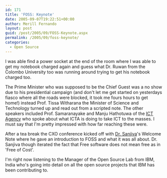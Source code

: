 ```yaml
---
id: 171
title: 'FOSS: Keynote'
date: 2005-09-07T19:22:51+00:00
author: Merill Fernando
layout: post
guid: /post/2005/09/FOSS-Keynote.aspx
permalink: /2005/09/foss-keynote/
categories:
  - Open Source
---
```


<p>I was able find a power socket at the end of the room where I was able to get 
my notebook charged again and guess what Dr. Ruwan from the Colombo University 
too was running around trying to get his notebook charged too.</p>
<p>The Prime Minister who was supposed to be the Chief Guest was a no show due 
to his presidential campaign (and don't let me get started on yesterdays fiasco 
where all the roads were blocked, it took me fours hours to get home!) instead 
Prof. Tissa Witharana the Minister of Science and Technology turned up and read 
out from a scripted note. The other speakers included Prof. Samaranayake and 
Manju Hathotuwa of the <a href="http://www.icta.lk">ICT Agency</a> who spoke 
about what ICTA is doing to take ICT to the masses. I must say that I'm pretty 
impressed with how far reaching these were.</p>
<p>After a tea break the CXO conference&nbsp;kicked off with <a href="http://radio.weblogs.com/0111930/">Dr. Sanjiva</a>'s Welcome 
Note&nbsp;where he gave an introduction to FOSS and what it was all about. Dr. 
Sanjiva though iterated the fact that Free software does not mean free as in 
'Free of Cost'. </p>
<p>I'm right now listening to the Manager of the Open Source Lab from IBM, India 
who's going into detail on all the open source projects that IBM has been 
contributing to.</p>